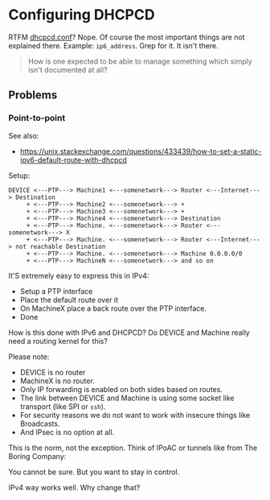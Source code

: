 # Configuring DHCPCD

RTFM [dhcpcd.conf](https://www.daemon-systems.org/man/dhcpcd.conf.5.html)?  Nope.
Of course the most important things are not explained there.
Example: `ip6_address`.  Grep for it.  It isn't there.

> How is one expected to be able to manage something which simply isn't documented at all?

## Problems

### Point-to-point

See also:

- https://unix.stackexchange.com/questions/433439/how-to-set-a-static-ipv6-default-route-with-dhcpcd

Setup:

    DEVICE <---PTP---> Machine1 <---somenetwork---> Router <---Internet---> Destination
         + <---PTP---> Machine2 <---somenetwork---> +
         + <---PTP---> Machine3 <---somenetwork---> +
         + <---PTP---> Machine4 <---somenetwork---> Destination
         + <---PTP---> Machine. <---somenetwork---> Router <---somenetwork---> X
         + <---PTP---> Machine. <---somenetwork---> Router <---Internet---> not reachable Destination
         + <---PTP---> Machine. <---somenetwork---> Machine 0.0.0.0/0
         + <---PTP---> MachineN <---somenetwork---> and so on

It'S extremely easy to express this in IPv4:

- Setup a PTP interface
- Place the default route over it
- On MachineX place a back route over the PTP interface.
- Done

How is this done with IPv6 and DHCPCD?  Do DEVICE and Machine really need a routing kernel for this?

Please note:

- DEVICE is no router
- MachineX is no router.
- Only IP forwarding is enabled on both sides based on routes.
- The link between DEVICE and Machine is using some socket like transport (like SPI or `ssh`).
- For security reasons we do not want to work with insecure things like Broadcasts.
- And IPsec is no option at all.

This is the norm, not the exception.  Think of IPoAC or tunnels like from The Boring Company:

You cannot be sure.  But you want to stay in control.

IPv4 way works well.  Why change that?
